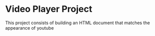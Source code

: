 # Video Player Project
This project consists of building an HTML document that matches the appearance of youtube
